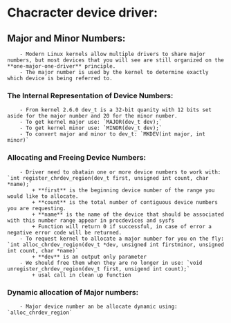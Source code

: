 # Chacracter device driver:
## Major and Minor Numbers:
        - Modern Linux kernels allow multiple drivers to share major numbers, but most devices that you will see are still organized on the **one-major-one-driver** principle.
        - The major number is used by the kernel to determine exactly which device is being referred to.
### The Internal Representation of Device Numbers:
        - From kernel 2.6.0 dev_t is a 32-bit quanity with 12 bits set aside for the major number and 20 for the minor number.
        - To get kernel major use: `MAJOR(dev_t dev);`
        - To get kernel minor use: `MINOR(dev_t dev);`
        - To convert major and minor to dev_t: `MKDEV(int major, int minor)`
### Allocating and Freeing Device Numbers:
        - Driver need to obatain one or more device numbers to work with: `int register_chrdev_region(dev_t first, unsigned int count, char *name);`
            + **first** is the beginning device number of the range you would like to allocate.
            + **count** is the total number of contiguous device numbers you are requesting.
            + **name** is the name of the device that should be associated with this number range appear in procdevices and sysfs
            + Function will return 0 if successful, in case of error a negative error code will be returned.
        - To request kernel to allocate a major number for you on the fly: `int alloc_chrdev_region(dev_t *dev, unsigned int firstminor, unsigned int count, char *name)`
            + **dev** is an output only parameter
        - We should free them when they are no longer in use: `void unregister_chrdev_region(dev_t first, unsigend int count);`
            + usal call in clean up function
### Dynamic allocation of Major numbers:
        - Major device number an be allocate dynamic using: `alloc_chrdev_region`


